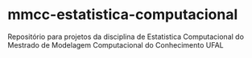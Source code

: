 mmcc-estatistica-computacional
==============================

Repositório para projetos da disciplina de Estatistica Computacional do Mestrado de Modelagem Computacional do Conhecimento UFAL
